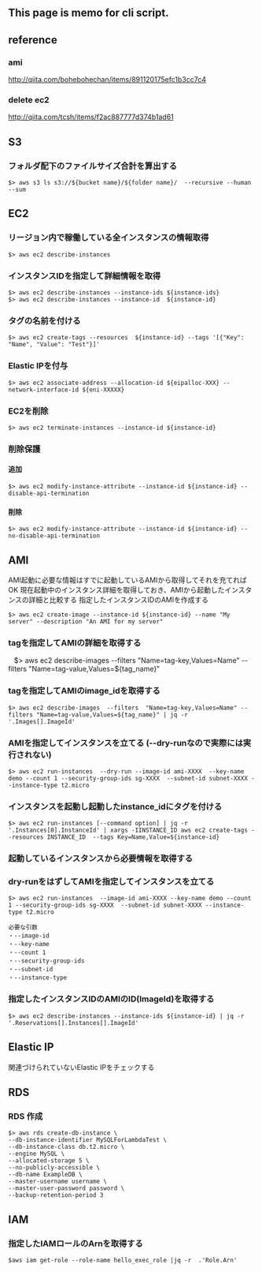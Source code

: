 ## This page is memo for cli script.

## reference 
### ami
http://qiita.com/bohebohechan/items/891120175efc1b3cc7c4
### delete ec2
http://qiita.com/tcsh/items/f2ac887777d374b1ad61

## S3
### フォルダ配下のファイルサイズ合計を算出する
    $> aws s3 ls s3://${bucket name}/${folder name}/  --recursive --human --sum 

## EC2
### リージョン内で稼働している全インスタンスの情報取得
    $> aws ec2 describe-instances
    
### インスタンスIDを指定して詳細情報を取得
    $> aws ec2 describe-instances --instance-ids ${instance-ids}
    $> aws ec2 describe-instances --instance-id  ${instance-id}

### タグの名前を付ける
    $> aws ec2 create-tags --resources  ${instance-id} --tags '[{"Key": "Name", "Value": "Test"}]'

### Elastic IPを付与
    $> aws ec2 associate-address --allocation-id ${eipalloc-XXX} --network-interface-id ${eni-XXXXX}

### EC2を削除
    $> aws ec2 terminate-instances --instance-id ${instance-id}

### 削除保護
#### 追加
    $> aws ec2 modify-instance-attribute --instance-id ${instance-id} --disable-api-termination
#### 削除
    $> aws ec2 modify-instance-attribute --instance-id ${instance-id} --no-disable-api-termination

## AMI
AMI起動に必要な情報はすでに起動しているAMIから取得してそれを充てればOK
現在起動中のインスタンス詳細を取得しておき、AMIから起動したインスタンスの詳細と比較する
指定したインスタンスIDのAMIを作成する

    $> aws ec2 create-image --instance-id ${instance-id} --name "My server" --description "An AMI for my server"

### tagを指定してAMIの詳細を取得する
    $> aws ec2 describe-images  --filters  "Name=tag-key,Values=Name" --filters "Name=tag-value,Values=${tag_name}"

### tagを指定してAMIのimage_idを取得する
    $> aws ec2 describe-images  --filters  "Name=tag-key,Values=Name" --filters "Name=tag-value,Values=${tag_name}" | jq -r '.Images[].ImageId'

### AMIを指定してインスタンスを立てる (--dry-runなので実際には実行されない)
    $> aws ec2 run-instances  --dry-run --image-id ami-XXXX  --key-name demo --count 1 --security-group-ids sg-XXXX  --subnet-id subnet-XXXX --instance-type t2.micro

### インスタンスを起動し起動したinstance_idにタグを付ける
    $> aws ec2 run-instances [--command option] | jq -r '.Instances[0].InstanceId' | xargs -IINSTANCE_ID aws ec2 create-tags --resources INSTANCE_ID  --tags Key=Name,Value=${instance-id}
    
### 起動しているインスタンスから必要情報を取得する


### dry-runをはずしてAMIを指定してインスタンスを立てる
    $> aws ec2 run-instances  --image-id ami-XXXX --key-name demo --count 1 --security-group-ids sg-XXXX  --subnet-id subnet-XXXX --instance-type t2.micro
    
    必要な引数
    ・--image-id
    ・--key-name
    ・--count 1
    ・--security-group-ids
    ・--subnet-id
    ・--instance-type

### 指定したインスタンスIDのAMIのID(ImageId)を取得する
    $> aws ec2 describe-instances --instance-ids ${instance-id} | jq -r '.Reservations[].Instances[].ImageId'

## Elastic IP
 関連づけられていないElastic IPをチェックする

## RDS
### RDS 作成
    $> aws rds create-db-instance \
    --db-instance-identifier MySQLForLambdaTest \
    --db-instance-class db.t2.micro \
    --engine MySQL \
    --allocated-storage 5 \
    --no-publicly-accessible \
    --db-name ExampleDB \
    --master-username username \
    --master-user-password password \
    --backup-retention-period 3 

## IAM
### 指定したIAMロールのArnを取得する
    $aws iam get-role --role-name hello_exec_role |jq -r  .'Role.Arn'
    
